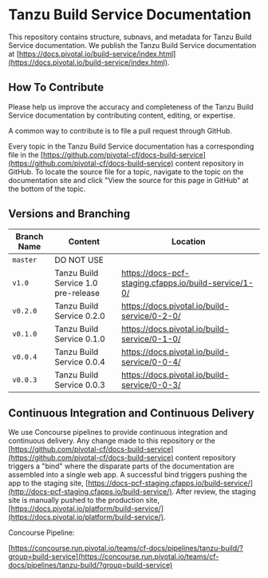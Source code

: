 # Tanzu Build Service Documentation

This repository contains structure, subnavs, and metadata for Tanzu Build Service documentation. We publish the Tanzu Build Service documentation at
[https://docs.pivotal.io/build-service/index.html](https://docs.pivotal.io/build-service/index.html).

## How To Contribute

Please help us improve the accuracy and completeness of the Tanzu Build Service documentation by contributing content, editing,
or expertise.

A common way to contribute is to file a pull request through GitHub.

Every topic in the Tanzu Build Service documentation has a corresponding file in the
[https://github.com/pivotal-cf/docs-build-service](https://github.com/pivotal-cf/docs-build-service) content repository in
GitHub. To locate the source file for a topic, navigate to the topic on the documentation site and click "View
the source for this page in GitHub" at the bottom of the topic.

## Versions and Branching

| **Branch Name** | **Content** | **Location** |
|-----------------|-------------|--------------|
| `master` | DO NOT USE | |
| `v1.0`   | Tanzu Build Service 1.0 pre-release  | https://docs-pcf-staging.cfapps.io/build-service/1-0/ |
| `v0.2.0` | Tanzu Build Service 0.2.0  | https://docs.pivotal.io/build-service/0-2-0/ |
| `v0.1.0` | Tanzu Build Service 0.1.0  | https://docs.pivotal.io/build-service/0-1-0/ |
| `v0.0.4` | Tanzu Build Service 0.0.4  | https://docs.pivotal.io/build-service/0-0-4/ |
| `v0.0.3` | Tanzu Build Service 0.0.3  | https://docs.pivotal.io/build-service/0-0-3/ |

## Continuous Integration and Continuous Delivery

We use Concourse pipelines to provide continuous integration and continuous delivery. Any change made to this repository
or the [https://github.com/pivotal-cf/docs-build-service](https://github.com/pivotal-cf/docs-build-service) content repository
triggers a "bind" where the disparate parts of the documentation are assembled into a single web app. A successful bind
triggers pushing the app to the staging site,
[https://docs-pcf-staging.cfapps.io/build-service/](http://docs-pcf-staging.cfapps.io/build-service/). After
review, the staging site is manually pushed to the production site,
[https://docs.pivotal.io/platform/build-service/](https://docs.pivotal.io/platform/build-service/).

Concourse Pipeline:

[https://concourse.run.pivotal.io/teams/cf-docs/pipelines/tanzu-build/?group=build-service](https://concourse.run.pivotal.io/teams/cf-docs/pipelines/tanzu-build/?group=build-service)
